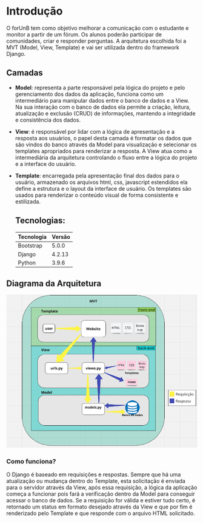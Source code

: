 # **Introdução**
O forUnB tem como objetivo melhorar a comunicação com o estudante e monitor a partir de um fórum. Os alunos poderão participar de comunidades, criar e responder perguntas. A arquitetura escolhida foi a MVT (Model, View, Template) e vai ser utilizada dentro do framework Django.

## **Camadas**

- **Model**: representa a parte responsável pela lógica do projeto e pelo gerenciamento dos dados da aplicação, funciona como um intermediário para manipular dados entre o banco de dados e a View. Na sua interação com o banco de dados ela permite a criação, leitura, atualização e exclusão (CRUD) de informações, mantendo a integridade e consistência dos dados.

- **View**: é responsável por lidar com a lógica de apresentação e a resposta aos usuários, o papel desta camada é formatar os dados que são vindos do banco através da Model para visualização e selecionar os templates apropriados para renderizar a resposta. A View atua como a intermediária da arquitetura controlando o fluxo entre a lógica do projeto e a interface do usuário.

- **Template**: encarregada pela apresentação final dos dados para o usuário, armazenado os arquivos html, css, javascript estendidos ela define a estrutura e o layout da interface de usuário. Os templates são usados para renderizar o conteúdo visual de forma consistente e estilizada.
    
    ## **Tecnologias**:

    | **Tecnologia**    | **Versão**  |
    |---------------|---------|
    | Bootstrap     |  5.0.0  |
    | Django        |  4.2.13 |
    | Python        |  3.9.6  |


## **Diagrama da Arquitetura**
![arquitetura](../assets/arquitetura.png)

### **Como funciona?**
O Django é baseado em requisições e respostas. Sempre que há uma atualização ou mudança dentro do Template, esta solicitação é enviada para o servidor através da View, após essa requisição, a lógica da aplicação começa a funcionar pois fará a verificação dentro da Model para conseguir acessar o banco de dados. Se a requisição for válida e estiver tudo certo, é retornado um status em formato desejado através da View e que por fim é renderizado pelo Template e que responde com o arquivo HTML solicitado.
